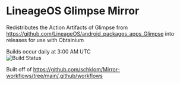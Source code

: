 # LineageOS Glimpse Mirror
Redistributes the Action Artifacts of Glimpse from https://github.com/LineageOS/android_packages_apps_Glimpse into releases for use with Obtainium

Builds occur daily at 3:00 AM UTC\
![Build Status](https://github.com/CeruleanDerpo/LOS_Glimpse_Mirror/actions/workflows/release-artifacts.yml/badge.svg)

Built off of https://github.com/schklom/Mirror-workflows/tree/main/.github/workflows